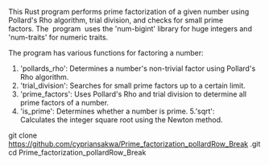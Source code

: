 This Rust program performs prime factorization of a given number using Pollard's Rho algorithm, trial division, and checks for small prime factors. The  program  uses the 'num-bigint' library for huge integers and 'num-traits' for numeric traits.

The program has various functions for factoring a number:
1. 'pollards_rho': Determines a number's non-trivial factor using Pollard's Rho algorithm.
2. 'trial_division': Searches for small prime factors up to a certain limit.
3. 'prime_factors': Uses Pollard's Rho and trial division to determine all prime factors of a number.
4. 'is_prime': Determines whether a number is prime.
5.'sqrt': Calculates the integer square root using the Newton method.

git clone https://github.com/cypriansakwa/Prime_factorization_pollardRow_Break
.git
cd Prime_factorization_pollardRow_Break
